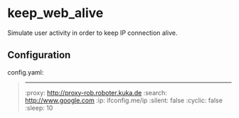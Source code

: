keep_web_alive
==============

Simulate user activity in order to keep IP connection alive.


Configuration
-------------

config.yaml:
> ---
> :proxy: http://proxy-rob.roboter.kuka.de
> :search: http://www.google.com
> :ip: ifconfig.me/ip
> :silent: false
> :cyclic: false
> :sleep: 10

